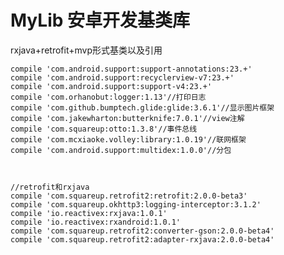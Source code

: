 # MyLib 安卓开发基类库
rxjava+retrofit+mvp形式基类以及引用
    
    compile 'com.android.support:support-annotations:23.+'
    compile 'com.android.support:recyclerview-v7:23.+'
    compile 'com.android.support:support-v4:23.+'
    compile 'com.orhanobut:logger:1.13'//打印日志
    compile 'com.github.bumptech.glide:glide:3.6.1'//显示图片框架
    compile 'com.jakewharton:butterknife:7.0.1'//view注解
    compile 'com.squareup:otto:1.3.8'//事件总线
    compile 'com.mcxiaoke.volley:library:1.0.19'//联网框架
    compile 'com.android.support:multidex:1.0.0'//分包



    //retrofit和rxjava
    compile 'com.squareup.retrofit2:retrofit:2.0.0-beta3'
    compile 'com.squareup.okhttp3:logging-interceptor:3.1.2'
    compile 'io.reactivex:rxjava:1.0.1'
    compile 'io.reactivex:rxandroid:1.0.1'
    compile 'com.squareup.retrofit2:converter-gson:2.0.0-beta4'
    compile 'com.squareup.retrofit2:adapter-rxjava:2.0.0-beta4' 
